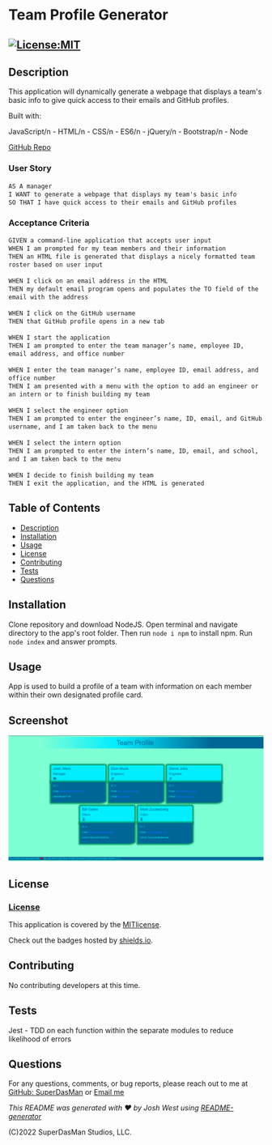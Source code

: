 # Team Profile Generator

## [![License:MIT](https://img.shields.io/badge/License-MIT-aqua)](https://opensource.org/licenses/MIT)


## Description

This application will dynamically generate a webpage that displays a team's basic info to give quick access to their emails and GitHub profiles.

Built with:

JavaScript/n - HTML/n - CSS/n - ES6/n - jQuery/n - Bootstrap/n - Node

[GitHub Repo](https://github.com/SuperDasMan/Team-Profile-Generator/)

### User Story

    AS A manager
    I WANT to generate a webpage that displays my team's basic info
    SO THAT I have quick access to their emails and GitHub profiles

### Acceptance Criteria

    GIVEN a command-line application that accepts user input
    WHEN I am prompted for my team members and their information
    THEN an HTML file is generated that displays a nicely formatted team roster based on user input

    WHEN I click on an email address in the HTML
    THEN my default email program opens and populates the TO field of the email with the address

    WHEN I click on the GitHub username
    THEN that GitHub profile opens in a new tab

    WHEN I start the application
    THEN I am prompted to enter the team manager’s name, employee ID, email address, and office number

    WHEN I enter the team manager’s name, employee ID, email address, and office number
    THEN I am presented with a menu with the option to add an engineer or an intern or to finish building my team

    WHEN I select the engineer option
    THEN I am prompted to enter the engineer’s name, ID, email, and GitHub username, and I am taken back to the menu

    WHEN I select the intern option
    THEN I am prompted to enter the intern’s name, ID, email, and school, and I am taken back to the menu

    WHEN I decide to finish building my team
    THEN I exit the application, and the HTML is generated


## Table of Contents

  - [Description](#description)
  - [Installation](#installation)
  - [Usage](#usage)
  - [License](#license)
  - [Contributing](#contributing)
  - [Tests](#tests)
  - [Questions](#questions)


## Installation

Clone repository and download NodeJS. Open terminal and navigate directory to the app's root folder. Then run `node i npm` to install npm. Run `node index` and answer prompts.


## Usage

App is used to build a profile of a team with information on each member within their own designated profile card.


## Screenshot

<img src="./assets/images/Screenshot.png" />


## License

### [License](#license)

This application is covered by the [MITlicense]([![MIT]](https://opensource.org/licenses/MIT)).

Check out the badges hosted by [shields.io](https://shields.io/).


## Contributing

No contributing developers at this time.


## Tests

Jest - TDD on each function within the separate modules to reduce likelihood of errors


## Questions

For any questions, comments, or bug reports, please reach out to me at [GitHub: SuperDasMan](https://github.com/SuperDasMan) or [Email me](mailto:joshwest.biz@gmail.com)

_This README was generated with ❤️ by Josh West using [README-generator](https://github.com/SuperDasMan/README-Generator)_

(C)2022 SuperDasMan Studios, LLC.
